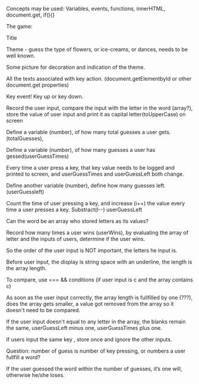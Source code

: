 Concepts may be used:
Variables, events, functions, innerHTML, document.get, if(){} 

The game:

Title 

Theme  - guess the type of flowers, or ice-creams, or dances, needs to be well known. 

Some picture for decoration and indication of the theme. 

All the texts associated with key action. (document.getElementbyId or other document.get properties) 

Key event! Key up or key down. 

Record the user input, compare the input with the letter in the word (array?), store the value of user input and print it as capital letter(toUpperCase) on screen  

Define a variable (number), of how many total guesses a user gets. (totalGuesses),  

Define a variable (number), of how many guesses a user has gessed(userGuessTimes) 

Every time a user press a key, that key value needs to be logged and printed to screen, and userGuessTimes and userGuessLeft both change. 

Define another variable (number), define how many guesses left.(userGuessleft) 

Count the time of user pressing a key, and increase (i++) the value every time a user presses a key. Substract(I--) userGuessLeft 

Can the word be an array who stored letters as its values? 

Record how many times a user wins (userWins), by evaluating the array of letter and the inputs of users, determine if the user wins. 

So the order of the user input is NOT important, the letters he input is. 

Before user input, the display is string space with an underline, the length is the array length. 

To compare, use === && conditions (if user input is c and the array contains c) 

As soon as the user input correctly, the array length is fullfilled by one (???), does the array gets smaller, a value got removed from the array so it doesn't need to be compared. 

If the user input doesn't equal to any letter in the array, the blanks remain the same, userGuessLeft minus one, userGuessTimes plus one. 

If users input the same key , store once and ignore the other inputs.  

Question: number of guess is number of key pressing, or numbers a user fullfill a word? 

If the user guessed the word within the number of guesses, it’s one will, otherwise he/she loses. 